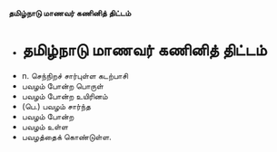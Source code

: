 **தமிழ்நாடு மாணவர் கணினித் திட்டம்**
- # தமிழ்நாடு மாணவர் கணினித் திட்டம்
- n. செந்நிறச் சார்புள்ள கடற்பாசி
- பவழம் போன்ற பொருள்
- பவழம் போன்ற உயிரினம்
- (பெ.) பவழம் சார்ந்த
- பவழம் போன்ற
- பவழம் உள்ள
- பவழத்தைக் கொண்டுள்ள.

